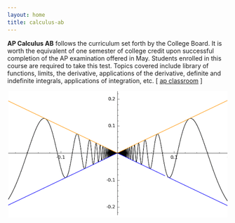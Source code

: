 ```yaml
---
layout: home
title: calculus-ab
---
```


<b>AP Calculus AB</b> follows the curriculum set forth by the College Board. It is worth the equivalent of one semester of college credit upon successful completion of the AP examination offered in May. Students enrolled in this course are required to take this test. Topics covered include library of functions, limits, the derivative, applications of the derivative, definite and indefinite integrals, applications of integration, etc.  [ <a href="https://myap.collegeboard.org/login" target="_blank">ap classroom</a> ]

<p align="center"> <img src="/d-img/squeeze.png"> </p>

